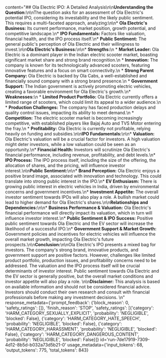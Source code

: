 content="## Ola Electric IPO: A Detailed Analysis\n\n**Understanding the Question:**\n\nThe question asks for an assessment of Ola Electric's potential IPO, considering its investability and the likely public sentiment. This requires a multi-faceted approach, analyzing:\n\n* **Ola Electric's Business:** Its current performance, market position, growth potential, and competitive landscape.\n* **IPO Fundamentals:**  Factors like valuation, financial health, and the IPO process itself.\n* **Public Sentiment:**  The general public's perception of Ola Electric and their willingness to invest.\n\n**Ola Electric's Business:**\n\n* **Strengths:**\n    * **Market Leader:** Ola Electric is a dominant player in the Indian electric scooter market, boasting significant market share and strong brand recognition.\n    * **Innovation:** The company is known for its technologically advanced scooters, featuring innovative features and a focus on smart connectivity.\n    * **Strong Parent Company:** Ola Electric is backed by Ola Cabs, a well-established and financially sound company with a strong brand presence.\n    * **Government Support:** The Indian government is actively promoting electric vehicles, creating a favorable environment for Ola Electric's growth.\n* **Weaknesses:**\n    * **Limited Product Portfolio:** Ola Electric currently offers a limited range of scooters, which could limit its appeal to a wider audience.\n    * **Production Challenges:** The company has faced production delays and quality control issues, impacting its ability to meet demand.\n    * **Competition:** The electric scooter market is becoming increasingly competitive, with established players like Bajaj Auto and TVS Motor entering the fray.\n    * **Profitability:** Ola Electric is currently not profitable, relying heavily on funding and subsidies.\n\n**IPO Fundamentals:**\n\n* **Valuation:** Ola Electric's valuation will be a crucial factor for investors. A high valuation might deter investors, while a low valuation could be seen as an opportunity.\n* **Financial Health:**  Investors will scrutinize Ola Electric's financial performance, including revenue, profitability, and debt levels.\n* **IPO Process:**  The IPO process itself, including the size of the offering, the allocation of shares, and the pricing, will influence investor interest.\n\n**Public Sentiment:**\n\n* **Brand Perception:**  Ola Electric enjoys a positive brand image, associated with innovation and technology. This could translate into strong public interest in the IPO.\n* **EV Enthusiasm:**  There is growing public interest in electric vehicles in India, driven by environmental concerns and government incentives.\n* **Investment Appetite:**  The overall investor sentiment towards IPOs will also play a role. A bullish market could lead to higher demand for Ola Electric's shares.\n\n**Relationships and Dependencies:**\n\n* **Business Performance & Valuation:** Ola Electric's financial performance will directly impact its valuation, which in turn will influence investor interest.\n* **Public Sentiment & IPO Success:**  Positive public sentiment towards Ola Electric and the EV sector will increase the likelihood of a successful IPO.\n* **Government Support & Market Growth:**  Government policies and incentives for electric vehicles will influence the overall market growth, impacting Ola Electric's future prospects.\n\n**Conclusion:**\n\nOla Electric's IPO presents a mixed bag for investors. The company's strong brand, innovative products, and government support are positive factors. However, challenges like limited product portfolio, production issues, and profitability concerns need to be addressed. The valuation and the IPO process itself will be crucial determinants of investor interest. Public sentiment towards Ola Electric and the EV sector is generally positive, but the overall market conditions and investor appetite will also play a role. \n\n**Disclaimer:** This analysis is based on available information and should not be considered financial advice. Investors should conduct their own research and consult with financial professionals before making any investment decisions. \n" response_metadata={'prompt_feedback': {'block_reason': 0, 'safety_ratings': []}, 'finish_reason': 'STOP', 'safety_ratings': [{'category': 'HARM_CATEGORY_SEXUALLY_EXPLICIT', 'probability': 'NEGLIGIBLE', 'blocked': False}, {'category': 'HARM_CATEGORY_HATE_SPEECH', 'probability': 'NEGLIGIBLE', 'blocked': False}, {'category': 'HARM_CATEGORY_HARASSMENT', 'probability': 'NEGLIGIBLE', 'blocked': False}, {'category': 'HARM_CATEGORY_DANGEROUS_CONTENT', 'probability': 'NEGLIGIBLE', 'blocked': False}]} id='run-7de17919-7309-4d12-8b5d-b032a73d5b21-0' usage_metadata={'input_tokens': 68, 'output_tokens': 775, 'total_tokens': 843}